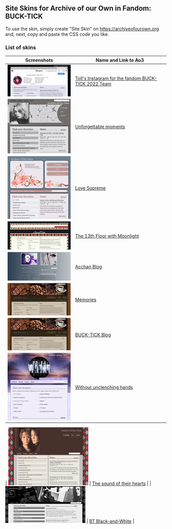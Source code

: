## Site Skins for Archive of our Own in Fandom: BUCK-TICK
To use the skin, simply create "Site Skin" on https://archiveofourown.org and, next, copy and paste the CSS code you like.

### List of skins
| Screenshots | Name and Link to Ao3 |
| --- | --- |
| ![Toll's Instagram](https://github.com/Ao3SiteSkins/BT-skins/blob/main/Screenshots/TollInstagram.png "Toll's Instagram") | <a href="https://archiveofourown.org/works/40486068">Toll's Instagram for the fandom BUCK-TICK 2022 Team</a> |
| ![Unforgettable moments](https://github.com/Ao3SiteSkins/BT-skins/blob/main/Screenshots/Unforgettablemoments.png "Unforgettable moments") | <a href="https://archiveofourown.org/works/49105678">Unforgettable moments</a> |
| ![Love Supreme](https://github.com/Ao3SiteSkins/BT-skins/blob/main/Screenshots/LoveSupreme.png "Love Supreme") | <a href="https://archiveofourown.org/works/49105627">Love Supreme</a> |
| ![The 13th Floor with Moonlight](https://github.com/Ao3SiteSkins/BT-skins/blob/main/Screenshots/The13thFloorwithMoonlight.png "The 13th Floor with Moonlight") | <a href="https://archiveofourown.org/works/44920873">The 13th Floor with Moonlight</a> |
| ![Acchan Blog](https://github.com/Ao3SiteSkins/BT-skins/blob/main/Screenshots/AcchanBlog.png "Acchan Blog") | <a href="https://archiveofourown.org/works/44920849">Acchan Blog</a> |
| ![Memories](https://github.com/Ao3SiteSkins/BT-skins/blob/main/Screenshots/Memories.jpg "Memories") | <a href="https://archiveofourown.org/works/41148864">Memories</a> |
| ![BUCK-TICK Blog](https://github.com/Ao3SiteSkins/BT-skins/blob/main/Screenshots/Memories.jpg "BUCK-TICK Blog") | <a href="https://archiveofourown.org/works/40815294">BUCK-TICK Blog</a> |
| ![Without unclenching hands](https://github.com/Ao3SiteSkins/BT-skins/blob/main/Screenshots/Withoutunclenchinghands.png "Without unclenching hands") | <a href="https://archiveofourown.org/works/40815273">Without unclenching hands</a> |


| ![The sound of their hearts](https://github.com/Ao3SiteSkins/BT-skins/blob/main/Screenshots/Thesoundoftheirhearts.png "The sound of their hearts") | <a href="https://archiveofourown.org/works/35143351">The sound of their hearts</a> |
| ![BT Black-and-White](https://github.com/Ao3SiteSkins/BT-skins/blob/main/Screenshots/BTBlack-and-White.png "BT Black-and-White") | <a href="https://archiveofourown.org/works/33749752">BT Black-and-White</a> |


